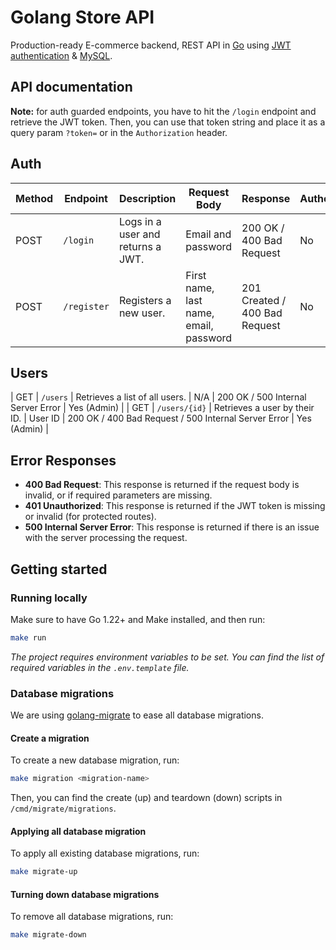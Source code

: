 # Golang Store API

Production-ready E-commerce backend, REST API in [Go](https://go.dev/) using [JWT authentication](https://jwt.io/introduction) &amp; [MySQL](https://www.w3schools.com/MySQL/default.asp).

## API documentation

**Note:** for auth guarded endpoints, you have to hit the `/login` endpoint and retrieve the JWT token. Then, you can use that token string and place it as a query param `?token=` or in the `Authorization` header.

## Auth

| Method | Endpoint    | Description                       | Request Body                           | Response                      | Authentication |
| ------ | ----------- | --------------------------------- | -------------------------------------- | ----------------------------- | -------------- |
| POST   | `/login`    | Logs in a user and returns a JWT. | Email and password                     | 200 OK / 400 Bad Request      | No             |
| POST   | `/register` | Registers a new user.             | First name, last name, email, password | 201 Created / 400 Bad Request | No             |

## Users

| GET | `/users` | Retrieves a list of all users. | N/A | 200 OK / 500 Internal Server Error | Yes (Admin) |
| GET | `/users/{id}` | Retrieves a user by their ID. | User ID | 200 OK / 400 Bad Request / 500 Internal Server Error | Yes (Admin) |

## Error Responses

- **400 Bad Request**: This response is returned if the request body is invalid, or if required parameters are missing.
- **401 Unauthorized**: This response is returned if the JWT token is missing or invalid (for protected routes).
- **500 Internal Server Error**: This response is returned if there is an issue with the server processing the request.

## Getting started

### Running locally

Make sure to have Go 1.22+ and Make installed, and then run:

```bash
make run
```

_The project requires environment variables to be set. You can find the list of required variables in the `.env.template` file._

### Database migrations

We are using [golang-migrate](https://github.com/golang-migrate/migrate/tree/master) to ease all database migrations.

#### Create a migration

To create a new database migration, run:

```bash
make migration <migration-name>
```

Then, you can find the create (up) and teardown (down) scripts in `/cmd/migrate/migrations`.

#### Applying all database migration

To apply all existing database migrations, run:

```bash
make migrate-up
```

#### Turning down database migrations

To remove all database migrations, run:

```bash
make migrate-down
```
